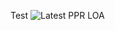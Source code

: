 Test
![Latest PPR LOA](https://user-images.githubusercontent.com/7392100/210703349-85743d8e-cb42-49d9-98af-7341492ad739.png)
